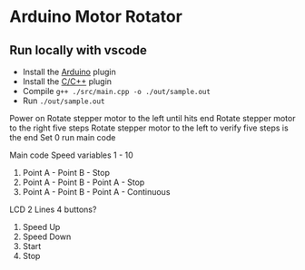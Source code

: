 # Arduino Motor Rotator

## Run locally with vscode

* Install the [Arduino](https://marketplace.visualstudio.com/items?itemName=vsciot-vscode.vscode-arduino) plugin
* Install the [C/C++](https://marketplace.visualstudio.com/items?itemName=ms-vscode.cpptools) plugin
* Compile `g++ ./src/main.cpp -o ./out/sample.out`
* Run `./out/sample.out`


Power on
  Rotate stepper motor to the left until hits end
  Rotate stepper motor to the right five steps
  Rotate stepper motor to the left to verify five steps is the end
  Set 0 
  run main code
  
Main code
  Speed variables 1 - 10
  1. Point A - Point B - Stop
  2. Point A - Point B - Point A - Stop
  3. Point A - Point B - Point A - Continuous
  
LCD
  2 Lines
  4 buttons?
  1. Speed Up
  2. Speed Down
  3. Start
  4. Stop
  
